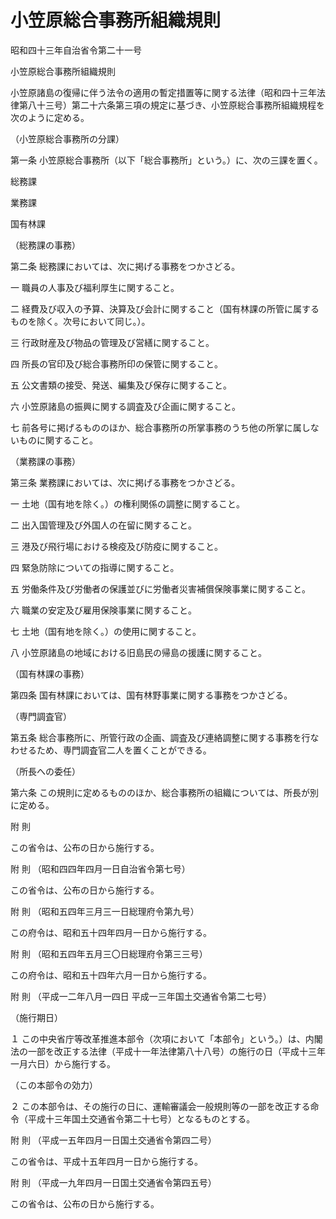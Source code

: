 # 小笠原総合事務所組織規則

昭和四十三年自治省令第二十一号

小笠原総合事務所組織規則

小笠原諸島の復帰に伴う法令の適用の暫定措置等に関する法律（昭和四十三年法律第八十三号）第二十六条第三項の規定に基づき、小笠原総合事務所組織規程を次のように定める。

（小笠原総合事務所の分課）

第一条 小笠原総合事務所（以下「総合事務所」という。）に、次の三課を置く。

総務課

業務課

国有林課

（総務課の事務）

第二条 総務課においては、次に掲げる事務をつかさどる。

一 職員の人事及び福利厚生に関すること。

二 経費及び収入の予算、決算及び会計に関すること（国有林課の所管に属するものを除く。次号において同じ。）。

三 行政財産及び物品の管理及び営繕に関すること。

四 所長の官印及び総合事務所印の保管に関すること。

五 公文書類の接受、発送、編集及び保存に関すること。

六 小笠原諸島の振興に関する調査及び企画に関すること。

七 前各号に掲げるもののほか、総合事務所の所掌事務のうち他の所掌に属しないものに関すること。

（業務課の事務）

第三条 業務課においては、次に掲げる事務をつかさどる。

一 土地（国有地を除く。）の権利関係の調整に関すること。

二 出入国管理及び外国人の在留に関すること。

三 港及び飛行場における検疫及び防疫に関すること。

四 緊急防除についての指導に関すること。

五 労働条件及び労働者の保護並びに労働者災害補償保険事業に関すること。

六 職業の安定及び雇用保険事業に関すること。

七 土地（国有地を除く。）の使用に関すること。

八 小笠原諸島の地域における旧島民の帰島の援護に関すること。

（国有林課の事務）

第四条 国有林課においては、国有林野事業に関する事務をつかさどる。

（専門調査官）

第五条 総合事務所に、所管行政の企画、調査及び連絡調整に関する事務を行なわせるため、専門調査官二人を置くことができる。

（所長への委任）

第六条 この規則に定めるもののほか、総合事務所の組織については、所長が別に定める。

附 則

この省令は、公布の日から施行する。

附 則 （昭和四四年四月一日自治省令第七号）

この省令は、公布の日から施行する。

附 則 （昭和五四年三月三一日総理府令第九号）

この府令は、昭和五十四年四月一日から施行する。

附 則 （昭和五四年五月三〇日総理府令第三三号）

この府令は、昭和五十四年六月一日から施行する。

附 則 （平成一二年八月一四日 平成一三年国土交通省令第二七号）

（施行期日）

１ この中央省庁等改革推進本部令（次項において「本部令」という。）は、内閣法の一部を改正する法律（平成十一年法律第八十八号）の施行の日（平成十三年一月六日）から施行する。

（この本部令の効力）

２ この本部令は、その施行の日に、運輸審議会一般規則等の一部を改正する命令（平成十三年国土交通省令第二十七号）となるものとする。

附 則 （平成一五年四月一日国土交通省令第四二号）

この省令は、平成十五年四月一日から施行する。

附 則 （平成一九年四月一日国土交通省令第四五号）

この省令は、公布の日から施行する。
